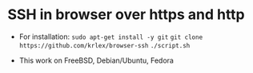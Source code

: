 # SSH in browser over https and http

- For installation:
`sudo apt-get install -y git`
`git clone https://github.com/krlex/browser-ssh`
`./script.sh`

- This work on FreeBSD, Debian/Ubuntu, Fedora
